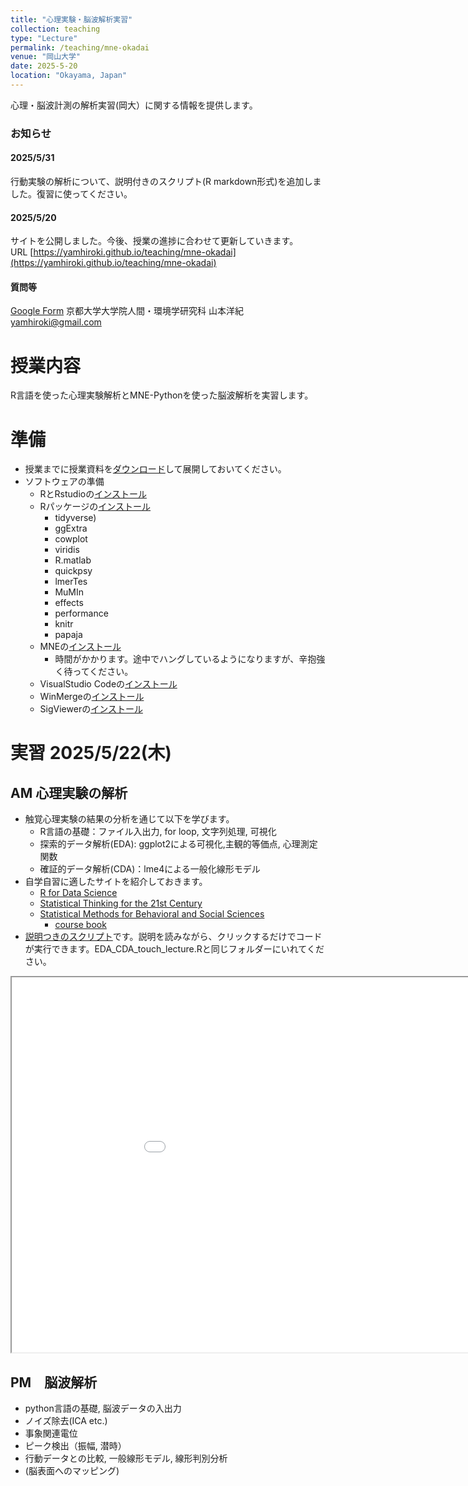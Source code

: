 ```yaml
---
title: "心理実験・脳波解析実習"
collection: teaching
type: "Lecture"
permalink: /teaching/mne-okadai
venue: "岡山大学"
date: 2025-5-20
location: "Okayama, Japan"
---
```


心理・脳波計測の解析実習(岡大）に関する情報を提供します。

### お知らせ 
#### 2025/5/31
行動実験の解析について、説明付きのスクリプト(R markdown形式)を追加しました。復習に使ってください。

#### 2025/5/20
サイトを公開しました。今後、授業の進捗に合わせて更新していきます。  
URL [https://yamhiroki.github.io/teaching/mne-okadai](https://yamhiroki.github.io/teaching/mne-okadai)
#### 質問等
[Google Form](https://docs.google.com/forms/d/e/1FAIpQLSeikKubclt8G23Q-b_Akfemc_8qKf4H3GcZWfDubrrx1gxNFQ/viewform)
京都大学大学院人間・環境学研究科 山本洋紀
yamhiroki@gmail.com

# 授業内容
R言語を使った心理実験解析とMNE-Pythonを使った脳波解析を実習します。

# 準備
- 授業までに授業資料を[ダウンロード](https://www.dropbox.com/scl/fi/lr8cyjhmna2zvqi2mgoc4/Lecture2025.zip?rlkey=a7vreump46bohpkhuntdq59wc&dl=0)して展開しておいてください。
- ソフトウェアの準備
    - RとRstudioの[インストール](https://syunsuke.github.io/r_install_guide_for_beginners/index.html)
    - Rパッケージの[インストール](https://syunsuke.github.io/r_install_guide_for_beginners/05_installation_of_packages.html)
        - tidyverse)
        - ggExtra
        - cowplot
        - viridis
        - R.matlab
        - quickpsy 
        - lmerTes
        - MuMIn
        - effects
        - performance
        - knitr
        - papaja
    - MNEの[インストール](https://mne.tools/stable/install/index.html)
        - 時間がかかります。途中でハングしているようになりますが、辛抱強く待ってください。
    - VisualStudio Codeの[インストール](https://azure.microsoft.com/ja-jp/products/visual-studio-code/)
    - WinMergeの[インストール](https://winmergejp.bitbucket.io/)
    - SigViewerの[インストール](https://github.com/cbrnr/sigviewer)　
    
# 実習 2025/5/22(木)
## AM 心理実験の解析
- 触覚心理実験の結果の分析を通じて以下を学びます。
    - R言語の基礎：ファイル入出力, for loop, 文字列処理, 可視化
    - 探索的データ解析(EDA): ggplot2による可視化,主観的等価点, 心理測定関数
    - 確証的データ解析(CDA)：lme4による一般化線形モデル
- 自学自習に適したサイトを紹介しておきます。
    - [R for Data Science](https://r4ds.had.co.nz/)
    - [Statistical Thinking for the 21st Century](https://statsthinking21.github.io/statsthinking21-core-site/index.html#why-does-this-book-exist)  
    - [Statistical Methods for Behavioral and Social Sciences](https://psych252.github.io/)
        - [course book](https://psych252.github.io/psych252book/)
- [説明つきのスクリプト](https://www.dropbox.com/scl/fi/cmoo0qg16p9h7t1y9w7bj/EDA_CDA_touch_lecture.Rmd?rlkey=tradzb2qurtvneoxlcaf01ere&st=gp2c5ffi&dl=0)です。説明を読みながら、クリックするだけでコードが実行できます。EDA_CDA_touch_lecture.Rと同じフォルダーにいれてください。

<iframe src="EDA_CDA_touch_lecture.html", width="1024" height="600"></iframe>


## PM　脳波解析
- python言語の基礎, 脳波データの入出力
- ノイズ除去(ICA etc.)
- 事象関連電位
- ピーク検出（振幅, 潜時）
- 行動データとの比較, 一般線形モデル, 線形判別分析
- (脳表面へのマッピング)
